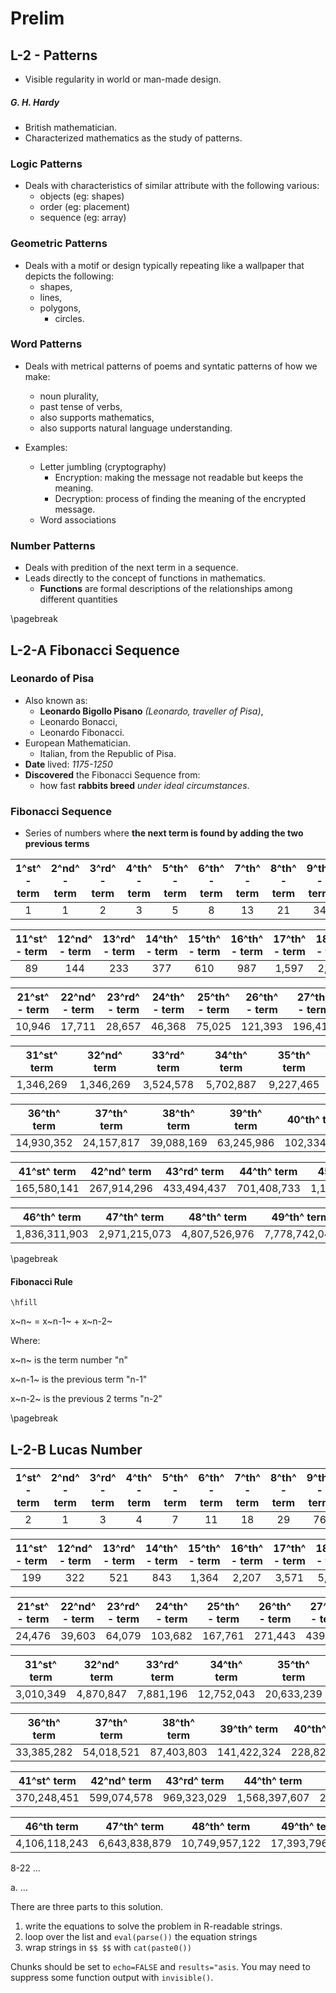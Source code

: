 # Prelim

## L-2 - Patterns
- Visible regularity in world or man-made design.

##### G. H. Hardy
- British mathematician.
- Characterized mathematics as the study of patterns.

### Logic Patterns
- Deals with characteristics of similar attribute with the following various:
    - objects (eg: shapes)
    - order (eg: placement)
    - sequence (eg: array)

### Geometric Patterns
- Deals with a motif or design typically repeating like a wallpaper that depicts the following:
    - shapes,
    - lines,
    - polygons,
        - circles.

### Word Patterns
- Deals with metrical patterns of poems and syntatic patterns of how we make:
    - noun plurality,
    - past tense of verbs,
    - also supports mathematics,
    - also supports natural language understanding.

- Examples:
    - Letter jumbling (cryptography)
        - Encryption: making the message not readable but keeps the meaning.
        - Decryption: process of finding the meaning of the encrypted message.
    - Word associations
    
### Number Patterns
- Deals with predition of the next term in a sequence.
- Leads directly to the concept of functions in mathematics.
    - **Functions** are formal descriptions of the relationships among different quantities

\pagebreak

## L-2-A Fibonacci Sequence

### Leonardo of Pisa
- Also known as:
    - **Leonardo Bigollo Pisano** *(Leonardo, traveller of Pisa)*,
    - Leonardo Bonacci,
    - Leonardo Fibonacci.
- European Mathematician.
    - Italian, from the Republic of Pisa.
- **Date** lived: *1175-1250*
- **Discovered** the Fibonacci Sequence from:
    - how fast **rabbits breed** *under ideal circumstances*.

### Fibonacci Sequence
- Series of numbers where **the next term is found by adding the two previous terms**

| 1^st^ - term   | 2^nd^ - term	| 3^rd^ - term	| 4^th^ - term	| 5^th^ - term	| 6^th^ - term	| 7^th^ - term	| 8^th^ - term	| 9^th^ - term	| 10^th^ - term	| 
| :-----------: | :-----------: | :-----------: | :-----------: | :-----------: | :-----------: | :-----------: | :-----------: | :-----------: | :-----------: |
| 1             | 1             | 2             | 3             | 5             | 8             | 13            | 21            | 34            | 55            |

| 11^st^ - term  | 12^nd^ - term	| 13^rd^ - term	| 14^th^ - term	| 15^th^ - term	| 16^th^ - term	| 17^th^ - term	| 18^th^ - term	| 19^th^ - term	| 20^th^ - term	| 
| :-----------: | :-----------: | :-----------: | :-----------: | :-----------: | :-----------: | :-----------: | :-----------: | :-----------: | :-----------: |
| 89            | 144           | 233           | 377           | 610           | 987           | 1,597         | 2,584         | 4,181         | 6,765         |

| 21^st^ - term  | 22^nd^ - term	| 23^rd^ - term	| 24^th^ - term	| 25^th^ - term	| 26^th^ - term	| 27^th^ - term	| 28^th^ - term	| 29^th^ - term	| 30^th^ - term	| 
| :-----------: | :-----------: | :-----------: | :-----------: | :-----------: | :-----------: | :-----------: | :-----------: | :-----------: | :-----------: |
| 10,946        | 17,711        | 28,657        | 46,368        | 75,025        | 121,393       | 196,418       | 317,811       | 514,229       | 832,040       |

| 31^st^ term  | 32^nd^ term	| 33^rd^ term	| 34^th^ term	| 35^th^ term	|
| :-----------: | :-----------: | :-----------: | :-----------: | :-----------: |
| 1,346,269     | 1,346,269     | 3,524,578     | 5,702,887     | 9,227,465     |

| 36^th^ term	| 37^th^ term	| 38^th^ term	| 39^th^ term	| 40^th^ term	| 
| :-----------: | :-----------: | :-----------: | :-----------: | :-----------: |
| 14,930,352    | 24,157,817    | 39,088,169    | 63,245,986    | 102,334,155   |

| 41^st^ term  | 42^nd^ term	| 43^rd^ term	| 44^th^ term	| 45^th^ term	| 
| :-----------: | :-----------: | :-----------: | :-----------: | :-----------: |
| 165,580,141   | 267,914,296   | 433,494,437   | 701,408,733   | 1,134,903,170 |

| 46^th^ term	| 47^th^ term	| 48^th^ term	| 49^th^ term	| 50^th^ term	|
| :-----------: | :-----------: | :-----------: | :-----------: | :-----------: |
| 1,836,311,903 | 2,971,215,073 | 4,807,526,976 | 7,778,742,049 | 12,586,269,025 |

\pagebreak

#### Fibonacci Rule

````{=latex}
\hfill
````

x~n~ = x~n-1~ + x~n-2~

Where:

x~n~ is the term number "n"

x~n-1~ is the previous term "n-1"

x~n-2~ is the previous 2 terms "n-2"


\pagebreak

## L-2-B Lucas Number

| 1^st^ - term   | 2^nd^ - term	| 3^rd^ - term	| 4^th^ - term	| 5^th^ - term	| 6^th^ - term	| 7^th^ - term	| 8^th^ - term	| 9^th^ - term	| 10^th^ - term	| 
| :-----------: | :-----------: | :-----------: | :-----------: | :-----------: | :-----------: | :-----------: | :-----------: | :-----------: | :-----------: |
| 2             | 1             | 3             | 4             | 7             | 11            | 18            | 29            | 76            | 123            |

| 11^st^ - term  | 12^nd^ - term	| 13^rd^ - term	| 14^th^ - term	| 15^th^ - term	| 16^th^ - term	| 17^th^ - term	| 18^th^ - term	| 19^th^ - term	| 20^th^ - term	| 
| :-----------: | :-----------: | :-----------: | :-----------: | :-----------: | :-----------: | :-----------: | :-----------: | :-----------: | :-----------: |
| 199           | 322           | 521           | 843           | 1,364         | 2,207         | 3,571         | 5,778         | 9,349         | 15,127        |

| 21^st^ - term  | 22^nd^ - term	| 23^rd^ - term	| 24^th^ - term	| 25^th^ - term	| 26^th^ - term	| 27^th^ - term	| 28^th^ - term	| 29^th^ - term	| 30^th^ - term	| 
| :-----------: | :-----------: | :-----------: | :-----------: | :-----------: | :-----------: | :-----------: | :-----------: | :-----------: | :-----------: |
| 24,476        | 39,603        | 64,079        | 103,682       | 167,761       | 271,443       | 439,204       | 710,647       | 1,149,851     | 1,860,498     |

| 31^st^ term  | 32^nd^ term	| 33^rd^ term	| 34^th^ term	| 35^th^ term	|
| :-----------: | :-----------: | :-----------: | :-----------: | :-----------: |
| 3,010,349     | 4,870,847     | 7,881,196     | 12,752,043    | 20,633,239    |

| 36^th^ term	| 37^th^ term	| 38^th^ term	| 39^th^ term	| 40^th^ term	|
| :-----------: | :-----------: | :-----------: | :-----------: | :-----------: |
| 33,385,282    | 54,018,521    | 87,403,803    | 141,422,324   | 228,826,127   |

| 41^st^ term  | 42^nd^ term	| 43^rd^ term	| 44^th^ term	| 45^th^ term	|
| :-----------: | :-----------: | :-----------: | :-----------: | :-----------: |
| 370,248,451   | 599,074,578   | 969,323,029   | 1,568,397,607 | 2,537,720,636 |

| 46^th term	| 47^th^ term	| 48^th^ term	| 49^th^ term	| 50^th^ term	| 
| :-----------: | :-----------: | :-----------: | :-----------: | :-----------: |
| 4,106,118,243 | 6,643,838,879 | 10,749,957,122 | 17,393,796,001 | 28,143,753,123 |


8-22 ...

a. ...

There are three parts to this solution.

1. write the equations to solve the problem in R-readable strings.
2. loop over the list and `eval(parse())` the equation strings
3. wrap strings in `$$ $$` with `cat(paste0())`

Chunks should be set to `echo=FALSE` and `results="asis`. You may need to suppress some function output with `invisible()`.


